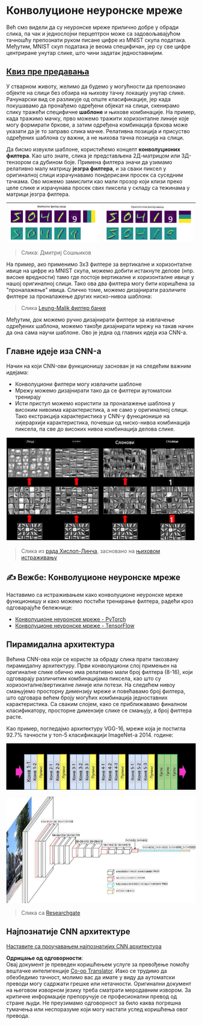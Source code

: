 <!--
CO_OP_TRANSLATOR_METADATA:
{
  "original_hash": "088837b42b7d99198bf62db8a42411e0",
  "translation_date": "2025-08-25T22:52:56+00:00",
  "source_file": "lessons/4-ComputerVision/07-ConvNets/README.md",
  "language_code": "sr"
}
-->
# Конволуционе неуронске мреже

Већ смо видели да су неуронске мреже прилично добре у обради слика, па чак и једнослојни перцептрон може са задовољавајућом тачношћу препознати руком писане цифре из MNIST скупа података. Међутим, MNIST скуп података је веома специфичан, јер су све цифре центриране унутар слике, што чини задатак једноставнијим.

## [Квиз пре предавања](https://ff-quizzes.netlify.app/en/ai/quiz/13)

У стварном животу, желимо да будемо у могућности да препознамо објекте на слици без обзира на њихову тачну локацију унутар слике. Рачунарски вид се разликује од опште класификације, јер када покушавамо да пронађемо одређени објекат на слици, скенирамо слику тражећи специфичне **шаблоне** и њихове комбинације. На пример, када тражимо мачку, прво можемо тражити хоризонталне линије које могу формирати бркове, а затим одређена комбинација бркова може указати да је то заправо слика мачке. Релативна позиција и присуство одређених шаблона су важни, а не њихова тачна позиција на слици.

Да бисмо извукли шаблоне, користићемо концепт **конволуционих филтера**. Као што знате, слика је представљена 2Д-матрицом или 3Д-тензором са дубином боје. Примена филтера значи да узимамо релативно малу матрицу **језгра филтера**, и за сваки пиксел у оригиналној слици израчунавамо пондерисани просек са суседним тачкама. Ово можемо замислити као мали прозор који клизи преко целе слике и израчунава просек свих пиксела у складу са тежинама у матрици језгра филтера.

![Филтер за вертикалне ивице](../../../../../translated_images/filter-vert.b7148390ca0bc356ddc7e55555d2481819c1e86ddde9dce4db5e71a69d6f887f.sr.png) | ![Филтер за хоризонталне ивице](../../../../../translated_images/filter-horiz.59b80ed4feb946efbe201a7fe3ca95abb3364e266e6fd90820cb893b4d3a6dda.sr.png)
----|----

> Слика: Дмитриј Сошњиков

На пример, ако применимо 3x3 филтере за вертикалне и хоризонталне ивице на цифре из MNIST скупа, можемо добити истакнуте делове (нпр. високе вредности) тамо где постоје вертикалне и хоризонталне ивице у нашој оригиналној слици. Тако ова два филтера могу бити коришћена за "проналажење" ивица. Слично томе, можемо дизајнирати различите филтере за проналажење других ниско-нивоа шаблона:

> Слика [Leung-Malik филтер банке](https://www.robots.ox.ac.uk/~vgg/research/texclass/filters.html)

Међутим, док можемо ручно дизајнирати филтере за извлачење одређених шаблона, можемо такође дизајнирати мрежу на такав начин да она сама научи шаблоне. Ово је једна од главних идеја иза CNN-а.

## Главне идеје иза CNN-а

Начин на који CNN-ови функционишу заснован је на следећим важним идејама:

* Конволуциони филтери могу извлачити шаблоне
* Мрежу можемо дизајнирати тако да се филтери аутоматски тренирају
* Исти приступ можемо користити за проналажење шаблона у високим нивоима карактеристика, а не само у оригиналној слици. Тако екстракција карактеристика у CNN-у функционише на хијерархији карактеристика, почевши од ниско-нивоа комбинација пиксела, па све до високих нивоа комбинација делова слике.

![Хијерархијска екстракција карактеристика](../../../../../translated_images/FeatureExtractionCNN.d9b456cbdae7cb643fde3032b81b2940e3cf8be842e29afac3f482725ba7f95c.sr.png)

> Слика из [рада Хислоп-Линча](https://www.semanticscholar.org/paper/Computer-vision-based-pedestrian-trajectory-Hislop-Lynch/26e6f74853fc9bbb7487b06dc2cf095d36c9021d), засновано на [њиховом истраживању](https://dl.acm.org/doi/abs/10.1145/1553374.1553453)

## ✍️ Вежбе: Конволуционе неуронске мреже

Наставимо са истраживањем како конволуционе неуронске мреже функционишу и како можемо постићи тренирање филтера, радећи кроз одговарајуће бележнице:

* [Конволуционе неуронске мреже - PyTorch](../../../../../lessons/4-ComputerVision/07-ConvNets/ConvNetsPyTorch.ipynb)
* [Конволуционе неуронске мреже - TensorFlow](../../../../../lessons/4-ComputerVision/07-ConvNets/ConvNetsTF.ipynb)

## Пирамидална архитектура

Већина CNN-ова који се користе за обраду слика прати такозвану пирамидалну архитектуру. Први конволуциони слој примењен на оригиналне слике обично има релативно мали број филтера (8-16), који одговарају различитим комбинацијама пиксела, као што су хоризонталне/вертикалне линије или потези. На следећем нивоу смањујемо просторну димензију мреже и повећавамо број филтера, што одговара већем броју могућих комбинација једноставних карактеристика. Са сваким слојем, како се приближавамо финалном класификатору, просторне димензије слике се смањују, а број филтера расте.

Као пример, погледајмо архитектуру VGG-16, мреже која је постигла 92.7% тачности у топ-5 класификацији ImageNet-а 2014. године:

![Слојеви ImageNet-а](../../../../../translated_images/vgg-16-arch1.d901a5583b3a51baeaab3e768567d921e5d54befa46e1e642616c5458c934028.sr.jpg)

![Пирамида ImageNet-а](../../../../../translated_images/vgg-16-arch.64ff2137f50dd49fdaa786e3f3a975b3f22615efd13efb19c5d22f12e01451a1.sr.jpg)

> Слика са [Researchgate](https://www.researchgate.net/figure/Vgg16-model-structure-To-get-the-VGG-NIN-model-we-replace-the-2-nd-4-th-6-th-7-th_fig2_335194493)

## Најпознатије CNN архитектуре

[Наставите са проучавањем најпознатијих CNN архитектура](CNN_Architectures.md)

**Одрицање од одговорности**:  
Овај документ је преведен коришћењем услуге за превођење помоћу вештачке интелигенције [Co-op Translator](https://github.com/Azure/co-op-translator). Иако се трудимо да обезбедимо тачност, молимо вас да имате у виду да аутоматски преводи могу садржати грешке или нетачности. Оригинални документ на његовом изворном језику треба сматрати меродавним извором. За критичне информације препоручује се професионални превод од стране људи. Не преузимамо одговорност за било каква погрешна тумачења или неспоразуме који могу настати услед коришћења овог превода.